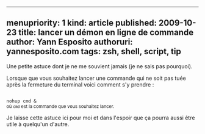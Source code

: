 -----
menupriority:   1
kind:           article
published: 2009-10-23
title: lancer un démon en ligne de commande
author: Yann Esposito
authoruri: yannesposito.com
tags:  zsh, shell, script, tip
-----

Une petite astuce dont je ne me souvient jamais (je ne sais pas pourquoi).

Lorsque que vous souhaitez lancer une commande qui ne soit pas tuée après la fermeture du terminal voici comment s'y prendre : 

<div><code class="zsh">
nohup cmd &
</code></pre>
<small>où <code>cmd</code> est la commande que vous souhaitez lancer.</small>
</div>

Je laisse cette astuce ici pour moi et dans l'espoir que ça pourra aussi être utile à quelqu'un d'autre.
